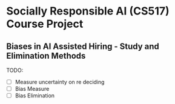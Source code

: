 # Socially Responsible AI (CS517) Course Project
## Biases in AI Assisted Hiring - Study and Elimination Methods

TODO:

- [ ] Measure uncertainty on re deciding
- [ ] Bias Measure
- [ ] Bias Elimination